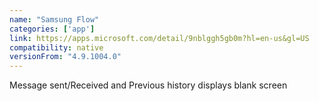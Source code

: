 ```yaml
---
name: "Samsung Flow"
categories: ['app']
link: https://apps.microsoft.com/detail/9nblggh5gb0m?hl=en-us&gl=US
compatibility: native
versionFrom: "4.9.1004.0"
---
```


Message sent/Received and Previous history displays blank screen 